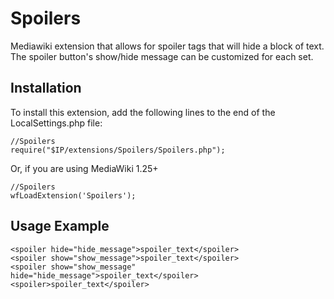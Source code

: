 Spoilers
========

Mediawiki extension that allows for spoiler tags that will hide a block of text. The spoiler button's show/hide message can be customized for each set.

Installation
------------
To install this extension, add the following lines to the end of the LocalSettings.php file:
```
//Spoilers
require("$IP/extensions/Spoilers/Spoilers.php");
```

Or, if you are using MediaWiki 1.25+

```
//Spoilers
wfLoadExtension('Spoilers');
```

Usage Example
---------------------
```
<spoiler hide="hide_message">spoiler_text</spoiler>
<spoiler show="show_message">spoiler_text</spoiler>
<spoiler show="show_message" hide="hide_message">spoiler_text</spoiler>
<spoiler>spoiler_text</spoiler>
```
